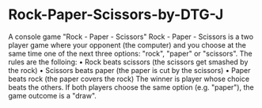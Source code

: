 # Rock-Paper-Scissors-by-DTG-J
A console game "Rock - Paper - Scissors"
Rock - Paper - Scissors is a two player game where your opponent (the computer) and you choose at the same time one of the next three options: "rock", "paper" or "scissors". The rules are the folloing:
• Rock beats scissors (the scissors get smashed by the rock)
• Scissors beats paper (the paper is cut by the scissors)
• Paper beats rock (the paper covers the rock)
The winner is player whose choice beats the others. If both players choose the same option
(e.g. "paper"), the game outcome is a "draw". 
